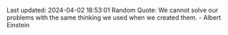Last updated: 2024-04-02 18:53:01
Random Quote: We cannot solve our problems with the same thinking we used when we created them. - Albert Einstein
